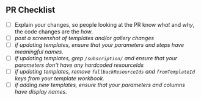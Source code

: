 ## PR Checklist

* [ ] Explain your changes, so people looking at the PR know *what* and *why*, the code changes are the *how*.
* [ ] *post a screenshot of templates and/or gallery changes*
* [ ] *if updating templates, ensure that your parameters and steps have meaningful names.*
* [ ] *if updating templates, grep `/subscription/` and ensure that your parameters don't have any hardcoded resourceIds*
* [ ] *if updating templates, remove `fallbackResourceIds` and `fromTemplateId` keys from your template workbook.*
* [ ] *if adding new templates, ensure that your parameters and columns have display names.*